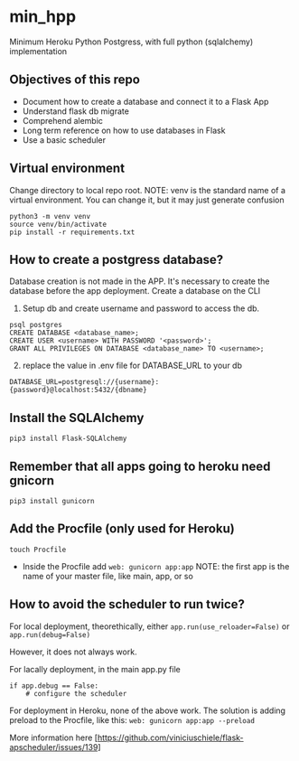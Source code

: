 # min_hpp
Minimum Heroku Python Postgress, with full python (sqlalchemy) implementation

## Objectives of this repo
+ Document how to create a database and connect it to a Flask App
+ Understand flask db migrate
+ Comprehend alembic
+ Long term reference on how to use databases in Flask
+ Use a basic scheduler

## Virtual environment
Change directory to local repo root. NOTE: venv is the standard name of a
virtual environment. You can change it, but it may just generate confusion
```
python3 -m venv venv
source venv/bin/activate
pip install -r requirements.txt
```

## How to create a postgress database?
Database creation is not made in the APP. It's necessary to create the database
before the app deployment. Create a database on the CLI

1. Setup db and create username and password to access the db.
```
psql postgres
CREATE DATABASE <database_name>;
CREATE USER <username> WITH PASSWORD '<password>';
GRANT ALL PRIVILEGES ON DATABASE <database_name> TO <username>;
```
2. replace the value in .env file for DATABASE_URL to your db 
```
DATABASE_URL=postgresql://{username}:{password}@localhost:5432/{dbname}
```

## Install the SQLAlchemy
`pip3 install Flask-SQLAlchemy`

## Remember that all apps going to heroku need gnicorn
`pip3 install gunicorn`

## Add the Procfile (only used for Heroku)
`touch Procfile`
+ Inside the Procfile add
`web: gunicorn app:app`
NOTE: the first app is the name of your master file, like main, app, or so

## How to avoid the scheduler to run twice?
For local deployment, theorethically, either `app.run(use_reloader=False)` or `app.run(debug=False)`

However, it does not always work. 

For lacally deployment, in the main app.py file
```
if app.debug == False:
    # configure the scheduler
```

For deployment in Heroku, none of the above work.
The solution is adding preload to the Procfile, like this:
`web: gunicorn app:app --preload`

More information here [https://github.com/viniciuschiele/flask-apscheduler/issues/139]